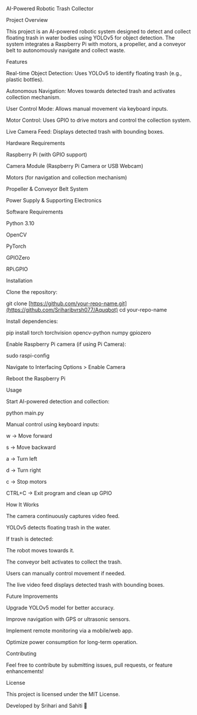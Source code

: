 AI-Powered Robotic Trash Collector

Project Overview

This project is an AI-powered robotic system designed to detect and collect floating trash in water bodies using YOLOv5 for object detection. The system integrates a Raspberry Pi with motors, a propeller, and a conveyor belt to autonomously navigate and collect waste.

Features

Real-time Object Detection: Uses YOLOv5 to identify floating trash (e.g., plastic bottles).

Autonomous Navigation: Moves towards detected trash and activates collection mechanism.

User Control Mode: Allows manual movement via keyboard inputs.

Motor Control: Uses GPIO to drive motors and control the collection system.

Live Camera Feed: Displays detected trash with bounding boxes.

Hardware Requirements

Raspberry Pi (with GPIO support)

Camera Module (Raspberry Pi Camera or USB Webcam)

Motors (for navigation and collection mechanism)

Propeller & Conveyor Belt System

Power Supply & Supporting Electronics

Software Requirements

Python 3.10

OpenCV

PyTorch

GPIOZero

RPi.GPIO

Installation

Clone the repository:

git clone [https://github.com/your-repo-name.git](https://github.com/Sriharibvrsh077/Aquqbot)
cd your-repo-name

Install dependencies:

pip install torch torchvision opencv-python numpy gpiozero

Enable Raspberry Pi camera (if using Pi Camera):

sudo raspi-config

Navigate to Interfacing Options > Enable Camera

Reboot the Raspberry Pi

Usage

Start AI-powered detection and collection:

python main.py

Manual control using keyboard inputs:

w → Move forward

s → Move backward

a → Turn left

d → Turn right

c → Stop motors

CTRL+C → Exit program and clean up GPIO

How It Works

The camera continuously captures video feed.

YOLOv5 detects floating trash in the water.

If trash is detected:

The robot moves towards it.

The conveyor belt activates to collect the trash.

Users can manually control movement if needed.

The live video feed displays detected trash with bounding boxes.

Future Improvements

Upgrade YOLOv5 model for better accuracy.

Improve navigation with GPS or ultrasonic sensors.

Implement remote monitoring via a mobile/web app.

Optimize power consumption for long-term operation.

Contributing

Feel free to contribute by submitting issues, pull requests, or feature enhancements!

License

This project is licensed under the MIT License.

Developed by Srihari and Sahiti 🚀

